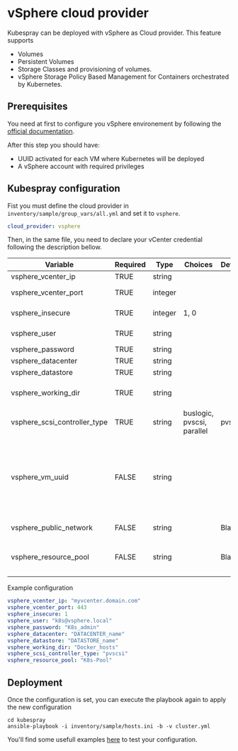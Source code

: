 # vSphere cloud provider

Kubespray can be deployed with vSphere as Cloud provider. This feature supports
- Volumes
- Persistent Volumes
- Storage Classes and provisioning of volumes.
- vSphere Storage Policy Based Management for Containers orchestrated by Kubernetes.

## Prerequisites

You need at first to configure you vSphere environement by following the [official documentation](https://kubernetes.io/docs/getting-started-guides/vsphere/#vsphere-cloud-provider).

After this step you should have:
- UUID activated for each VM where Kubernetes will be deployed
- A vSphere account with required privileges

## Kubespray configuration

Fist you must define the cloud provider in `inventory/sample/group_vars/all.yml` and set it to `vsphere`.
```yml
cloud_provider: vsphere
```

Then, in the same file, you need to declare your vCenter credential following the description bellow.

| Variable                     | Required | Type    | Choices                    | Default | Comment                                                                                                                                                                                       |
|------------------------------|----------|---------|----------------------------|---------|-----------------------------------------------------------------------------------------------------------------------------------------------------------------------------------------------|
| vsphere_vcenter_ip           | TRUE     | string  |                            |         | IP/URL of the vCenter                                                                                                                                                                         |
| vsphere_vcenter_port         | TRUE     | integer |                            |         | Port of the vCenter API. Commonly 443                                                                                                                                                         |
| vsphere_insecure             | TRUE     | integer | 1, 0                       |         | set to 1 if the host above uses a self-signed cert                                                                                                                                            |
| vsphere_user                 | TRUE     | string  |                            |         | User name for vCenter with required privileges                                                                                                                                                |
| vsphere_password             | TRUE     | string  |                            |         | Password for vCenter                                                                                                                                                                          |
| vsphere_datacenter           | TRUE     | string  |                            |         | Datacenter name to use                                                                                                                                                                        |
| vsphere_datastore            | TRUE     | string  |                            |         | Datastore name to use                                                                                                                                                                         |
| vsphere_working_dir          | TRUE     | string  |                            |         | Working directory from the view "VMs and template" in the   vCenter where VM are placed                                                                                                       |
| vsphere_scsi_controller_type | TRUE     | string  | buslogic, pvscsi, parallel | pvscsi  | SCSI controller name. Commonly "pvscsi".                                                                                                                                                      |
| vsphere_vm_uuid              | FALSE    | string  |                            |         | VM Instance UUID of virtual machine that host K8s master. Can be   retrieved from instanceUuid property in VmConfigInfo, or as vc.uuid in VMX   file or in `/sys/class/dmi/id/product_serial` (Optional, only used for Kubernetes <= 1.9.2) |
| vsphere_public_network       | FALSE    | string  |                            | Blank   | Name of the   network the VMs are joined to                                                                                                                                                   |
| vsphere_resource_pool       | FALSE    | string  |                            | Blank   | Name of the Resource pool where the VMs are located (Optional, only used for Kubernetes >= 1.9.2)                                                                                                                                                 |

Example configuration

```yml
vsphere_vcenter_ip: "myvcenter.domain.com"
vsphere_vcenter_port: 443
vsphere_insecure: 1
vsphere_user: "k8s@vsphere.local"
vsphere_password: "K8s_admin"
vsphere_datacenter: "DATACENTER_name"
vsphere_datastore: "DATASTORE_name"
vsphere_working_dir: "Docker_hosts"
vsphere_scsi_controller_type: "pvscsi"
vsphere_resource_pool: "K8s-Pool"
```

## Deployment

Once the configuration is set, you can execute the playbook again to apply the new configuration
```
cd kubespray
ansible-playbook -i inventory/sample/hosts.ini -b -v cluster.yml
```

You'll find some usefull examples [here](https://github.com/kubernetes/kubernetes/tree/master/examples/volumes/vsphere) to test your configuration.
